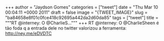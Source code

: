 
+++
author = "Jaydson Gomes"
categories = ["tweet"]
date = "Thu Mar 10 00:04:11 +0000 2011"
draft = false
image = "{TWEET_IMAGE}"
slug = "ba84658e8f01c0fce418c92695a442da2d60da85"
tags = ["tweet"]
title = """RT @interney: O @CharlieS..."""
+++
RT @interney: O @CharlieSheen é tão foda q a entrada dele no twitter valorizou a ferramenta: http://ney.me/eDVDTC
